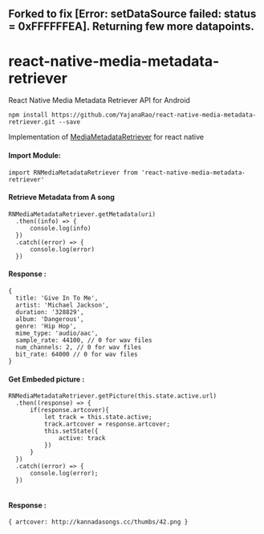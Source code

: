 ## Forked to fix [Error: setDataSource failed: status = 0xFFFFFFEA]. Returning few more datapoints.

# react-native-media-metadata-retriever
React Native Media Metadata Retriever API for Android

`npm install https://github.com/YajanaRao/react-native-media-metadata-retriever.git --save`

Implementation of [MediaMetadataRetriever](https://developer.android.com/reference/kotlin/android/media/MediaMetadataRetriever) for react native

#### Import Module:

`import RNMediaMetadataRetriever from 'react-native-media-metadata-retriever' `

#### Retrieve Metadata from A song

```
RNMediaMetadataRetriever.getMetadata(uri)
  .then((info) => {
      console.log(info)
  })
  .catch((error) => {
      console.log(error)
  })
```

#### Response :

```
{ 
  title: 'Give In To Me',
  artist: 'Michael Jackson',
  duration: '328829',
  album: 'Dangerous',
  genre: 'Hip Hop',
  mime_type: 'audio/aac',
  sample_rate: 44100, // 0 for wav files
  num_channels: 2, // 0 for wav files
  bit_rate: 64000 // 0 for wav files
}
```

#### Get Embeded picture :
```
RNMediaMetadataRetriever.getPicture(this.state.active.url)
  .then((response) => {
      if(response.artcover){
          let track = this.state.active;
          track.artcover = response.artcover;
          this.setState({
              active: track
          })
      }
  })
  .catch((error) => {
      console.log(error);
  })
  
  ```
  
  #### Response :
  `{ artcover: http://kannadasongs.cc/thumbs/42.png }`
